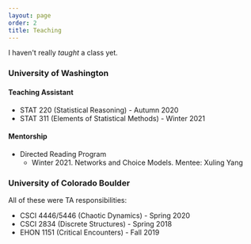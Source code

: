 ```yaml
---
layout: page
order: 2
title: Teaching
---
```


I haven't really _taught_ a class yet.

### University of Washington

#### Teaching Assistant
- STAT 220 (Statistical Reasoning) - Autumn 2020
- STAT 311 (Elements of Statistical Methods) - Winter 2021

#### Mentorship
- Directed Reading Program
    - Winter 2021. Networks and Choice Models. Mentee: Xuling Yang

### University of Colorado Boulder

All of these were TA responsibilities:
- CSCI 4446/5446 (Chaotic Dynamics) - Spring 2020
- CSCI 2834 (Discrete Structures) - Spring 2018
- EHON 1151 (Critical Encounters) - Fall 2019
